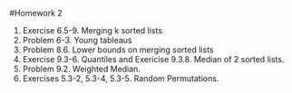 #Homework 2

1. Exercise 6.5-9. Merging k sorted lists
1. Problem 6-3. Young tableaus
1. Problem 8.6. Lower bounds on merging sorted lists
1. Exercise 9.3-6. Quantiles and Exericise 9.3.8. Median of 2 sorted lists.
1. Problem 9.2. Weighted Median.
1. Exercises 5.3-2, 5.3-4, 5.3-5. Random Permutations.
